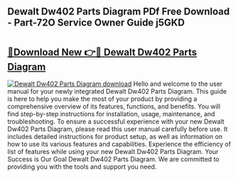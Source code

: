 ## Dewalt Dw402 Parts Diagram PDf Free Download - Part-72O Service Owner Guide j5GKD

# <h2><a href="http://dfkg0jl.blite.top/?on=Dewalt+Dw402+Parts+Diagram">🔗Download New 👉🔴 Dewalt Dw402 Parts Diagram</a></h2>

[![Dewalt Dw402 Parts Diagram download](https://i.imgur.com/lujVjoI.png)](http://dfkg0jl.blite.top/?on=Dewalt+Dw402+Parts+Diagram)
Hello and welcome to the user manual for your newly integrated Dewalt Dw402 Parts Diagram. This guide is here to help you make the most of your product by providing a comprehensive overview of its features, functions, and benefits. You will find step-by-step instructions for installation, usage, maintenance, and troubleshooting. To ensure a successful experience with your new Dewalt Dw402 Parts Diagram, please read this user manual carefully before use. It includes detailed instructions for product setup, as well as information on how to use its various features and capabilities. Experience the efficiency of list of features while using your new Dewalt Dw402 Parts Diagram. Your Success is Our Goal Dewalt Dw402 Parts Diagram. We are committed to providing you with the tools and support you need.

